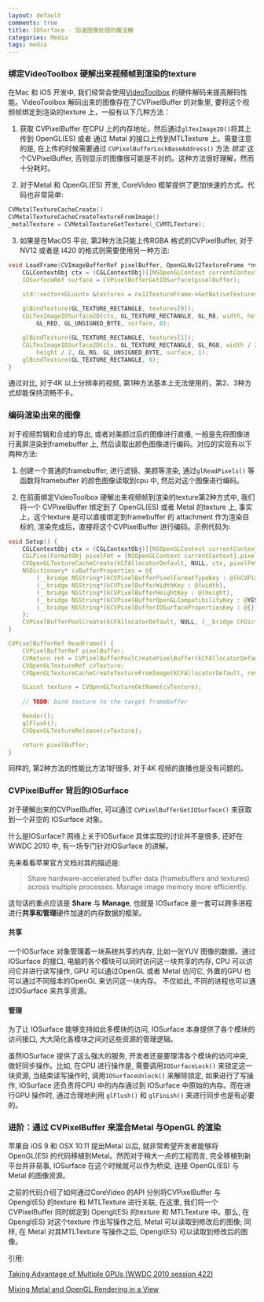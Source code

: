 ```yaml
---
layout: default
comments: true
title: IOSurface - 加速图像处理的魔法糖
categories: Media
tags: media
---
```


### 绑定VideoToolbox 硬解出来视频帧到渲染的texture

在Mac 和 iOS 开发中, 我们经常会使用[VideoToolbox](https://developer.apple.com/documentation/videotoolbox) 的硬件解码来提高解码性能。VideoToolbox 解码出来的图像存在了CVPixelBuffer 的对象里, 要将这个视频帧绑定到渲染的texture 上，一般有以下几种方法：

1. 获取 CVPixelBuffer 在CPU 上的内存地址，然后通过`glTexImage2D()`将其上传到 OpenGL(ES) 或者 通过 Metal 的接口上传到MTLTexture 上。需要注意的是, 在上传的时候需要通过 `CVPixelBufferLockBaseAddress()` 方法 *锁定* 这个CVPixelBuffer, 否则显示的图像很可能是不对的。这种方法很好理解，然而十分耗时。

2. 对于Metal 和 OpenGL(ES) 开发, CoreVideo 框架提供了更加快速的方式。代码也非常简单:
```swift
CVMetalTextureCacheCreate()
CVMetalTextureCacheCreateTextureFromImage()
_metalTexture = CVMetalTextureGetTexture(_CVMTLTexture);
```

3. 如果是在MacOS 平台, 第2种方法只能上传RGBA 格式的CVPixelBuffer, 对于NV12 或者是 I420 的格式则需要使用另一种方法:
```c++
void LoadFrame(CVImageBufferRef pixelBuffer, OpenGLNv12TextureFrame *nv12TextureFrame) {
    CGLContextObj ctx = (CGLContextObj)[[NSOpenGLContext currentContext] CGLContextObj];
    IOSurfaceRef surface = CVPixelBufferGetIOSurface(pixelBuffer);

    std::vector<GLuint> &textures = nv12TextureFrame->GetNativeTextures();
    
    glBindTexture(GL_TEXTURE_RECTANGLE, textures[0]);
    CGLTexImageIOSurface2D(ctx, GL_TEXTURE_RECTANGLE, GL_R8, width, height, 
        GL_RED, GL_UNSIGNED_BYTE, surface, 0);

    glBindTexture(GL_TEXTURE_RECTANGLE, textures[1]);
    CGLTexImageIOSurface2D(ctx, GL_TEXTURE_RECTANGLE, GL_RG8, width / 2, 
        height / 2, GL_RG, GL_UNSIGNED_BYTE, surface, 1);
    glBindTexture(GL_TEXTURE_RECTANGLE, 0);
}
```

通过对比, 对于4K 以上分辨率的视频, 第1种方法基本上无法使用的，第2、3种方式却能保持流畅不卡。

### 编码渲染出来的图像

对于视频剪辑和合成的导出, 或者对美颜过后的图像进行直播, 一般是先将图像进行离屏渲染到framebuffer 上, 然后读取出颜色图像进行编码。对应的实现有以下两种方法:

1. 创建一个普通的framebuffer, 进行滤镜、美颜等渲染, 通过`glReadPixels()` 等函数将framebuffer 的颜色图像读取到cpu 中, 然后对这个图像进行编码。

2. 在前面绑定VideoToolbox 硬解出来视频帧到渲染的texture第2种方式中, 我们将一个 CVPixelBuffer 绑定到了 OpenGL(ES) 或者 Metal 的texture 上, 事实上，这个texture 是可以直接绑定到framebuffer 的 attachment 作为渲染目标的, 渲染完成后，直接将这个CVPixelBuffer 进行编码。示例代码为:

```c++
void Setup() {
    CGLContextObj ctx = (CGLContextObj)[[NSOpenGLContext currentContext] CGLContextObj];
    CGLPixelFormatObj pixelFmt = [NSOpenGLContext currentContext].pixelFormat.CGLPixelFormatObj;
    CVOpenGLTextureCacheCreate(kCFAllocatorDefault, NULL, ctx, pixelFmt, NULL, &resources_->textureCache);
    NSDictionary* cvBufferProperties = @{
        (__bridge NSString*)kCVPixelBufferPixelFormatTypeKey : @(kCVPixelFormatType_32BGRA),
        (__bridge NSString*)kCVPixelBufferWidthKey : @(width),
        (__bridge NSString*)kCVPixelBufferHeightKey : @(height),
        (__bridge NSString*)kCVPixelBufferOpenGLCompatibilityKey : @YES,
        (__bridge NSString*)kCVPixelBufferIOSurfacePropertiesKey : @{},
    };
    CVPixelBufferPoolCreate(kCFAllocatorDefault, NULL, (__bridge CFDictionaryRef)cvBufferProperties, &resources_->pool);
}

CVPixelBufferRef ReadFrame() {
    CVPixelBufferRef pixelBuffer;
    CVReturn ret = CVPixelBufferPoolCreatePixelBuffer(kCFAllocatorDefault, resources_->pool, &pixelBuffer);
    CVOpenGLTextureRef cvTexture;
    CVOpenGLTextureCacheCreateTextureFromImage(kCFAllocatorDefault, resources_->textureCache, pixelBuffer, NULL, &cvTexture);

    GLuint texture = CVOpenGLTextureGetName(cvTexture);
    
    // TODO: bind texture to the target framebuffer

    Render();
    glFlush();
    CVOpenGLTextureRelease(cvTexture);

    return pixelBuffer;
}
```

同样的, 第2种方法的性能比方法1好很多, 对于4K 视频的直播也是没有问题的。

### CVPixelBuffer 背后的IOSurface

对于硬解出来的CVPixelBuffer, 可以通过 `CVPixelBufferGetIOSurface()` 来获取到一个非空的 IOSurface 对象。

什么是IOSurface? 网络上关于IOSurface 具体实现的讨论并不是很多, 还好在WWDC 2010 中, 有一场专门针对IOSurface 的讲解。

先来看看苹果官方文档对其的描述是:

> Share hardware-accelerated buffer data (framebuffers and textures) across multiple processes. Manage image memory more efficiently.

这句话的重点应该是 **Share** 与 **Manage**, 也就是 IOSurface 是一套可以跨多进程进行**共享和管理**硬件加速的内存数据的框架。

#### 共享

一个IOSurface 对象管理着一块系统共享的内存, 比如一张YUV 图像的数据。通过IOSurface 的接口, 电脑的各个模块可以同时访问这一块共享的内存, CPU 可以访问它并进行读写操作, GPU 可以通过OpenGL 或者 Metal 访问它, 外置的GPU 也可以通过不同版本的OpenGL 来访问这一块内存。 不仅如此, 不同的进程也可以通过IOSurface 来共享资源。

#### 管理

为了让 IOSurface 能够支持如此多模块的访问, IOSurface 本身提供了各个模块的访问接口, 大大简化各模块之间对这些资源的管理逻辑。

虽然IOSurface 提供了这么强大的服务, 开发者还是要理清各个模块的访问冲突, 做好同步操作。比如, 在CPU 进行操作是, 需要调用`IOSurfaceLock()` 来锁定这一块资源, 当结束读写操作时, 调用`IOSurfaceUnlock()` 来解除锁定, 如果进行了写操作, IOSurface 还负责将CPU 中的内存通过到 IOSurface 中原始的内存。而在进行GPU 操作时, 通过合理地利用 `glFlush()` 和 `glFinish()` 来进行同步也是有必要的。

### 进阶：通过 CVPixelBuffer 来混合Metal 与OpenGL 的渲染

苹果自 iOS 9 和 OSX 10.11 提出Metal 以后, 就非常希望开发者能够将OpenGL(ES) 的代码移植到Metal。然而对于稍大一点的工程而言, 完全移植到新平台并非易事, IOSurface 在这个时候就可以作为桥梁, 连接 OpenGL(ES) 与 Metal 的图像资源。

之前的代码介绍了如何通过CoreVideo 的API 分别将CVPixelBuffer 与Opengl(ES) 的texture 和 MTLTexture 进行关联, 在这里, 我们将一个CVPixelBuffer 同时绑定到 Opengl(ES) 的texture 和 MTLTexture 中。那么, 在 Opengl(ES) 对这个texture 作出写操作之后, Metal 可以读取到修改后的图像; 同样, 在 Metal 对其MTLTexture 写操作之后, Opengl(ES) 可以读取到修改后的图像。

引用:

[Taking Advantage of Multiple GPUs (WWDC 2010 session 422)](https://asciiwwdc.com/2010/sessions/422)

[Mixing Metal and OpenGL Rendering in a View](https://developer.apple.com/documentation/metal/mixing_metal_and_opengl_rendering_in_a_view?language=objc)
